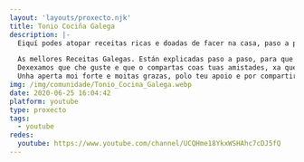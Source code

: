 ```yaml
---
layout: 'layouts/proxecto.njk'
title: Tonio Cociña Galega
description: |-
  Eiquí podes atopar receitas ricas e doadas de facer na casa, paso a paso. Calquera pode cociñar, non importa si eres un afeccionado ou un chef. E si che gosta cociñar e descubrir receitas novas e saborosas, este é o teu sitio!. Suscríbete é gratis!

  As mellores Receitas Galegas. Están explicadas paso a paso, para que che sexa moito máis doado seguilas e o máis importante: facelas e desfrutalas. Por suposto, explicareiche todo os trucos e segredos!
  Dexexamos que che guste e que o compartas coas tuas amistades, xa que o facemos con moito agarimo.
  Unha aperta moi forte e moitas grazas, polo teu apoio e por compartir!!!
img: /img/comunidade/Tonio_Cocina_Galega.webp
date: 2020-06-25 16:04:42
platform: youtube
type: proxecto
tags:
  - youtube
redes:
  youtube: https://www.youtube.com/channel/UCQHme18YkxWSHAhc7cDJ5fQ
---
```

